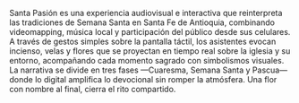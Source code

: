 Santa Pasión es una experiencia audiovisual e interactiva que reinterpreta las tradiciones de Semana Santa en Santa Fe de Antioquia, combinando videomapping, música local y participación del público desde sus celulares. A través de gestos simples sobre la pantalla táctil, los asistentes evocan incienso, velas y flores que se proyectan en tiempo real sobre la iglesia y su entorno, acompañando cada momento sagrado con simbolismos visuales. La narrativa se divide en tres fases —Cuaresma, Semana Santa y Pascua— donde lo digital amplifica lo devocional sin romper la atmósfera. Una flor con nombre al final, cierra el rito compartido.
